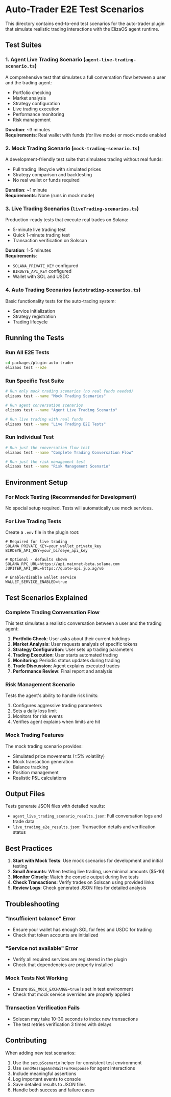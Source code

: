 # Auto-Trader E2E Test Scenarios

This directory contains end-to-end test scenarios for the auto-trader plugin that simulate realistic trading interactions with the ElizaOS agent runtime.

## Test Suites

### 1. Agent Live Trading Scenario (`agent-live-trading-scenario.ts`)

A comprehensive test that simulates a full conversation flow between a user and the trading agent:

- Portfolio checking
- Market analysis
- Strategy configuration
- Live trading execution
- Performance monitoring
- Risk management

**Duration**: ~3 minutes  
**Requirements**: Real wallet with funds (for live mode) or mock mode enabled

### 2. Mock Trading Scenario (`mock-trading-scenario.ts`)

A development-friendly test suite that simulates trading without real funds:

- Full trading lifecycle with simulated prices
- Strategy comparison and backtesting
- No real wallet or funds required

**Duration**: ~1 minute  
**Requirements**: None (runs in mock mode)

### 3. Live Trading Scenarios (`liveTrading-scenarios.ts`)

Production-ready tests that execute real trades on Solana:

- 5-minute live trading test
- Quick 1-minute trading test
- Transaction verification on Solscan

**Duration**: 1-5 minutes  
**Requirements**:

- `SOLANA_PRIVATE_KEY` configured
- `BIRDEYE_API_KEY` configured
- Wallet with SOL and USDC

### 4. Auto Trading Scenarios (`autotrading-scenarios.ts`)

Basic functionality tests for the auto-trading system:

- Service initialization
- Strategy registration
- Trading lifecycle

## Running the Tests

### Run All E2E Tests

```bash
cd packages/plugin-auto-trader
elizaos test --e2e
```

### Run Specific Test Suite

```bash
# Run only mock trading scenarios (no real funds needed)
elizaos test --name "Mock Trading Scenarios"

# Run agent conversation scenarios
elizaos test --name "Agent Live Trading Scenario"

# Run live trading with real funds
elizaos test --name "Live Trading E2E Tests"
```

### Run Individual Test

```bash
# Run just the conversation flow test
elizaos test --name "Complete Trading Conversation Flow"

# Run just the risk management test
elizaos test --name "Risk Management Scenario"
```

## Environment Setup

### For Mock Testing (Recommended for Development)

No special setup required. Tests will automatically use mock services.

### For Live Trading Tests

Create a `.env` file in the plugin root:

```env
# Required for live trading
SOLANA_PRIVATE_KEY=your_wallet_private_key
BIRDEYE_API_KEY=your_birdeye_api_key

# Optional - defaults shown
SOLANA_RPC_URL=https://api.mainnet-beta.solana.com
JUPITER_API_URL=https://quote-api.jup.ag/v6

# Enable/disable wallet service
WALLET_SERVICE_ENABLED=true
```

## Test Scenarios Explained

### Complete Trading Conversation Flow

This test simulates a realistic conversation between a user and the trading agent:

1. **Portfolio Check**: User asks about their current holdings
2. **Market Analysis**: User requests analysis of specific tokens
3. **Strategy Configuration**: User sets up trading parameters
4. **Trading Execution**: User starts automated trading
5. **Monitoring**: Periodic status updates during trading
6. **Trade Discussion**: Agent explains executed trades
7. **Performance Review**: Final report and analysis

### Risk Management Scenario

Tests the agent's ability to handle risk limits:

1. Configures aggressive trading parameters
2. Sets a daily loss limit
3. Monitors for risk events
4. Verifies agent explains when limits are hit

### Mock Trading Features

The mock trading scenario provides:

- Simulated price movements (±5% volatility)
- Mock transaction generation
- Balance tracking
- Position management
- Realistic P&L calculations

## Output Files

Tests generate JSON files with detailed results:

- `agent_live_trading_scenario_results.json`: Full conversation logs and trade data
- `live_trading_e2e_results.json`: Transaction details and verification status

## Best Practices

1. **Start with Mock Tests**: Use mock scenarios for development and initial testing
2. **Small Amounts**: When testing live trading, use minimal amounts ($5-10)
3. **Monitor Closely**: Watch the console output during live tests
4. **Check Transactions**: Verify trades on Solscan using provided links
5. **Review Logs**: Check generated JSON files for detailed analysis

## Troubleshooting

### "Insufficient balance" Error

- Ensure your wallet has enough SOL for fees and USDC for trading
- Check that token accounts are initialized

### "Service not available" Error

- Verify all required services are registered in the plugin
- Check that dependencies are properly installed

### Mock Tests Not Working

- Ensure `USE_MOCK_EXCHANGE=true` is set in test environment
- Check that mock service overrides are properly applied

### Transaction Verification Fails

- Solscan may take 10-30 seconds to index new transactions
- The test retries verification 3 times with delays

## Contributing

When adding new test scenarios:

1. Use the `setupScenario` helper for consistent test environment
2. Use `sendMessageAndWaitForResponse` for agent interactions
3. Include meaningful assertions
4. Log important events to console
5. Save detailed results to JSON files
6. Handle both success and failure cases
